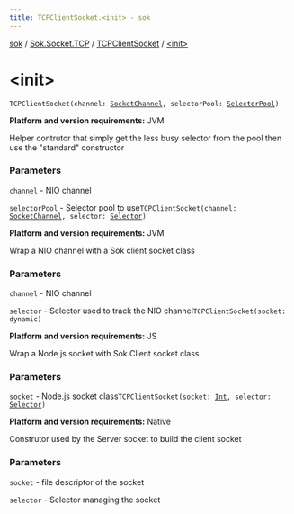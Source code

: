 ```yaml
---
title: TCPClientSocket.<init> - sok
---
```


[sok](../../index.html) / [Sok.Socket.TCP](../index.html) / [TCPClientSocket](index.html) / [&lt;init&gt;](./-init-.html)

# &lt;init&gt;

`TCPClientSocket(channel: `[`SocketChannel`](http://docs.oracle.com/javase/6/docs/api/java/nio/channels/SocketChannel.html)`, selectorPool: `[`SelectorPool`](../../-sok.-selector/-selector-pool/index.html)`)`

**Platform and version requirements:** JVM

Helper contrutor that simply get the less busy selector from the pool then use the "standard" constructor

### Parameters

`channel` - NIO channel

`selectorPool` - Selector pool to use`TCPClientSocket(channel: `[`SocketChannel`](http://docs.oracle.com/javase/6/docs/api/java/nio/channels/SocketChannel.html)`, selector: `[`Selector`](../../-sok.-selector/-selector/index.html)`)`

**Platform and version requirements:** JVM

Wrap a NIO channel with a Sok client socket class

### Parameters

`channel` - NIO channel

`selector` - Selector used to track the NIO channel`TCPClientSocket(socket: dynamic)`

**Platform and version requirements:** JS

Wrap a Node.js socket with Sok Client socket class

### Parameters

`socket` - Node.js socket class`TCPClientSocket(socket: `[`Int`](https://kotlinlang.org/api/latest/jvm/stdlib/kotlin/-int/index.html)`, selector: `[`Selector`](../../-sok.-selector/-selector/index.html)`)`

**Platform and version requirements:** Native

Construtor used by the Server socket to build the client socket

### Parameters

`socket` - file descriptor of the socket

`selector` - Selector managing the socket